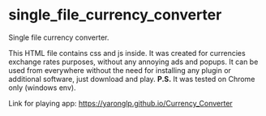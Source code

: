 # single_file_currency_converter
Single file currency converter.

This HTML file contains css and js inside.
It was created for currencies exchange rates purposes, without any annoying ads and popups.
It can be used from everywhere without the need for installing any plugin or additional software, just download and play.
**P.S.** It was tested on Chrome only (windows env).

Link for playing app: https://yaronglp.github.io/Currency_Converter
